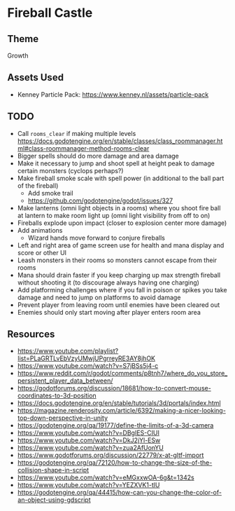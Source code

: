 # Fireball Castle

## Theme
Growth

## Assets Used
- Kenney Particle Pack: https://www.kenney.nl/assets/particle-pack

## TODO
- Call `rooms_clear` if making multiple levels https://docs.godotengine.org/en/stable/classes/class_roommanager.html#class-roommanager-method-rooms-clear
- Bigger spells should do more damage and area damage
- Make it necessary to jump and shoot spell at height peak to damage certain monsters (cyclops perhaps?)
- Make fireball smoke scale with spell power (in additional to the ball part of the fireball)
   - Add smoke trail
   - https://github.com/godotengine/godot/issues/327
- Make lanterns (omni light objects in a rooms) where you shoot fire ball at lantern to make room light up (omni light visibility from off to on)
- Fireballs explode upon impact (closer to explosion center more damage)
- Add animations
   - Wizard hands move forward to conjure fireballs
- Left and right area of game screen use for health and mana display and score or other UI
- Leash monsters in their rooms so monsters cannot escape from their rooms
- Mana should drain faster if you keep charging up max strength fireball without shooting it (to discourage always having one charging)
- Add platforming challenges where if you fall in poison or spikes you take damage and need to jump on platforms to avoid damage
- Prevent player from leaving room until enemies have been cleared out
- Enemies should only start moving after player enters room area

## Resources
- https://www.youtube.com/playlist?list=PLaGRTLvEbVzyUMwjUPgrreyRE3AY8jhOK
- https://www.youtube.com/watch?v=S7jBSs5j4-c
- https://www.reddit.com/r/godot/comments/p8tnh7/where_do_you_store_persistent_player_data_between/
- https://godotforums.org/discussion/18681/how-to-convert-mouse-coordinates-to-3d-position
- https://docs.godotengine.org/en/stable/tutorials/3d/portals/index.html
- https://magazine.renderosity.com/article/6392/making-a-nicer-looking-top-down-perspective-in-unity
- https://godotengine.org/qa/19177/define-the-limits-of-a-3d-camera
- https://www.youtube.com/watch?v=DBgIES-CIUI
- https://www.youtube.com/watch?v=DkJ2jYl-ESw
- https://www.youtube.com/watch?v=zua2AfUonYU
- https://www.godotforums.org/discussion/22779/x-at-gltf-import
- https://godotengine.org/qa/72120/how-to-change-the-size-of-the-collision-shape-in-script
- https://www.youtube.com/watch?v=eMGxxwOA-6g&t=1342s
- https://www.youtube.com/watch?v=YEZXVK1-tlU
- https://godotengine.org/qa/44415/how-can-you-change-the-color-of-an-object-using-gdscript
